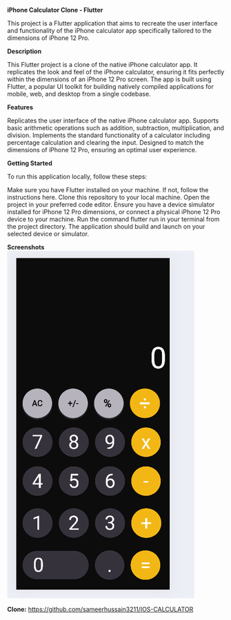 ****iPhone Calculator Clone - Flutter****

This project is a Flutter application that aims to recreate the user interface and functionality of the iPhone calculator app specifically tailored to the dimensions of iPhone 12 Pro.

**Description**

This Flutter project is a clone of the native iPhone calculator app. 
It replicates the look and feel of the iPhone calculator, ensuring it fits perfectly within the dimensions of an iPhone 12 Pro screen. The app is built using Flutter, a popular UI toolkit for building natively compiled applications for mobile, web, and desktop from a single codebase.

**Features**

Replicates the user interface of the native iPhone calculator app.
Supports basic arithmetic operations such as addition, subtraction, multiplication, and division.
Implements the standard functionality of a calculator including percentage calculation and clearing the input.
Designed to match the dimensions of iPhone 12 Pro, ensuring an optimal user experience.

**Getting Started**

To run this application locally, follow these steps:

Make sure you have Flutter installed on your machine. If not, follow the instructions here.
Clone this repository to your local machine.
Open the project in your preferred code editor.
Ensure you have a device simulator installed for iPhone 12 Pro dimensions, or connect a physical iPhone 12 Pro device to your machine.
Run the command flutter run in your terminal from the project directory.
The application should build and launch on your selected device or simulator.

**Screenshots**
![alt text](image.png)


**Clone:**
https://github.com/sameerhussain3211/IOS-CALCULATOR